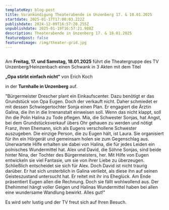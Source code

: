 ```yaml
---
templateKey: blog-post
title: Vorankündigung Theaterabende in Unzenberg 17. & 18.01.2025
startdate: 2025-01-17T17:00:03.222Z
publishdate: 2024-12-09T16:57:20.255Z
unpublishdate: 2025-01-19T16:57:21.988Z
description: Theaterabende in Unzenberg 17. & 18.01.2025
featuredpost: false
featuredimage: /img/theater-grid.jpg
---
```

![]()

Am **Freitag, 17. und Samstag, 18.01.2025** führt die Theatergruppe des TV Unzenberg/Heinzenbach einen Schwank in 3 Akten mit dem Titel

**„Opa stirbt einfach nicht“** von Erich Koch 

in der **Turnhalle in Unzenberg** auf.

"Bürgermeister Drescher plant ein Einkaufscenter. Dazu benötigt
er das Grundstück von Opa Eugen. Doch der verkauft nicht. Daher
schmiedet er mit dessen Schwiegertochter Sonja einen Plan. Er
engagiert die Ärztin Galina, die ihn in die Irrenanstalt einweisen
soll. Wenn das nicht klappt, soll ihn die Polin Halina zu Tode pflegen.
Mia, die Schwester Sonjas, hat Angst, bei dem Grundstücksverkauf
übers Ohr gehauen zu werden und nötigt Franz, ihren Ehemann,
sich als Eugens verschollene Schwester auszugeben.
Die einzige Person, die zu Eugen hält, ist Laura. Sie organisiert
für ihn ein Hörgerät und gemeinsam holen sie zum Gegenschlag
aus. Unerwartete Hilfe erhalten sie dabei von Halina, die für jedes
Leiden ein polnisches Wundermittel hat.
Alex und David, die Söhne Sonjas, sind beide hinter Nina, der Tochter
des Bürgermeisters, her. Mit Hilfe von Eugen entwickeln sie
viel Fantasie, um sie von ihrer Liebe zu überzeugen. Schließlich
entscheidet sie sich für Alex. Doch David ist nicht traurig darüber.
Er hat sich unsterblich in Galina verliebt, als diese ihn auf seinen
Geisteszustand untersucht hat. Er reitet mit ihr ins Eheglück.
Am Ende präsentiert Eugen allen die Rechnung. Doch sie fällt
wohlwollend aus. Der Ehehimmel hängt voller Geigen und Halinas
Wundermittel haben bei allen eine wundersame Wandlung
bewirkt. Alles gut!"

Es wird sehr lustig und der TV freut sich auf Ihren Besuch.